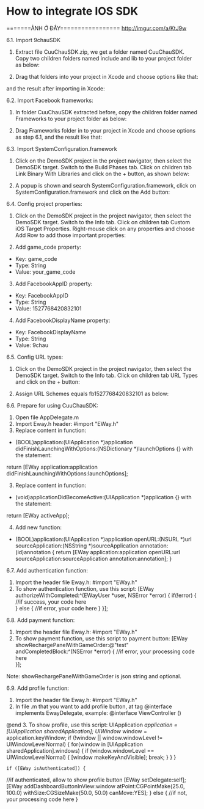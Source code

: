 # How to integrate IOS SDK

=======ẢNH Ở ĐÂY=================
http://imgur.com/a/KtJ9w

6.1. Import 9chauSDK

1.  Extract file CuuChauSDK.zip, we get a folder named CuuChauSDK. Copy two children folders named include and lib to your project folder as below:
 

2. Drag that folders into your project in Xcode and choose options like that:
 
and the result after importing in Xcode:
 

6.2. Import Facebook frameworks:

1. In folder CuuChauSDK extracted before, copy the children folder named Frameworks to your project folder as below:
 

2. Drag Frameworks folder in to your project in Xcode and choose options as step 6.1, and the result like that:
 

6.3. Import SystemConfiguration.framework

1. Click on the DemoSDK project in the project navigator, then select the DemoSDK target. Switch to the Build Phases tab. Click on children tab Link Binary With Libraries and click on the + button, as shown below:
 

2. A popup is shown and search SystemConfiguration.framework, click on SystemConfiguration.framework and click on the Add button:
 

6.4. Config project properties:
1. Click on the DemoSDK project in the project navigator, then select the DemoSDK target. Switch to the Info tab. Click on children tab Custom iOS Target Properties. Right-mouse click on any properties and choose Add Row to add those important properties:
 

2. Add game_code property:
- Key: game_code
- Type: String
- Value: your_game_code

 

3. Add FacebookAppID property:
- Key: FacebookAppID
- Type: String
- Value: 1527768420832101
 

4. Add FacebookDisplayName property:
- Key: FacebookDisplayName
- Type: String
- Value: 9chau
 

6.5. Config URL types:

1. Click on the DemoSDK project in the project navigator, then select the DemoSDK target. Switch to the Info tab. Click on children tab URL Types and click on the + button:
 

2. Assign URL Schemes equals fb1527768420832101 as below:
  

6.6. Prepare for using CuuChauSDK:
1. Open file AppDelegate.m
2. Import Eway.h header: 
#import "EWay.h"
3. Replace content in function:
- (BOOL)application:(UIApplication *)application didFinishLaunchingWithOptions:(NSDictionary *)launchOptions {} 
with the statement:

return [EWay application:application didFinishLaunchingWithOptions:launchOptions];

3. Replace content in function:
- (void)applicationDidBecomeActive:(UIApplication *)application {} 
with the statement:

return [EWay activeApp];

4. Add new function:
- (BOOL)application:(UIApplication *)application openURL:(NSURL *)url sourceApplication:(NSString *)sourceApplication annotation:(id)annotation {
    return [EWay application:application
                     openURL:url
           sourceApplication:sourceApplication
                  annotation:annotation];
}

6.7. Add authentication function:
1. Import the header file Eway.h:
#import "EWay.h"
2. To show authentication function, use this script:
[EWay authorizeWithCompleted:^(EWayUser *user, NSError *error) {
if(!error) {
     		//if success, your code here      
     	} else {
           //if error, your code here
  	}
}];

6.8. Add payment function:
1. Import the header file Eway.h:
#import "EWay.h"
2. To show payment function, use this script to payment button:
[EWay showRechargePanelWithGameOrder:@"test" andCompletedBlock:^(NSError *error) {
	//if error, your processing code here        
}];

Note: showRechargePanelWithGameOrder is json string and optional.

6.9. Add profile function:
1. Import the header file Eway.h:
#import "EWay.h"
2. In file .m that you want to add profile button, at tag @interface implements EwayDelegate, example: 
@interface ViewController ()<EWayDelegate>

@end
3. To show profile, use this script:
    UIApplication *application  = [UIApplication sharedApplication];
    UIWindow* window = application.keyWindow;
    if (!window || window.windowLevel != UIWindowLevelNormal) {
        for(window in [UIApplication sharedApplication].windows) {
            if (window.windowLevel == UIWindowLevelNormal) {
                [window makeKeyAndVisible];
                break;
            }
        }
    }
    
    if ([EWay isAuthenticated]) {
//if authenticated, allow to show profile button
        [EWay setDelegate:self];
        [EWay addDashboardButtonInView:window atPoint:CGPointMake(25.0, 100.0) withSize:CGSizeMake(50.0, 50.0) canMove:YES];
} else {
//if not, your processing code here
}
